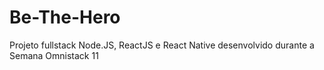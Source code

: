 # Be-The-Hero
Projeto fullstack Node.JS, ReactJS e React Native desenvolvido durante a Semana Omnistack 11
